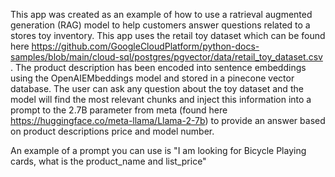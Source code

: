 This app was created as an example of how to use a ratrieval augmented generation (RAG) model to help customers answer questions related to a stores toy inventory. This app uses the 
retail toy dataset which can be found here https://github.com/GoogleCloudPlatform/python-docs-samples/blob/main/cloud-sql/postgres/pgvector/data/retail_toy_dataset.csv . 
The product description has been encoded into sentence embeddings using the OpenAIEMbeddings model and stored in a pinecone vector database. The user can ask any question
about the toy dataset and the model will find the most relevant chunks and inject this information into a prompt to the 2.7B parameter from meta 
(found here https://huggingface.co/meta-llama/Llama-2-7b) to provide an answer based on product descriptions price and model number.

An example of a prompt you can use is "I am looking for Bicycle Playing cards, what is the product_name and list_price"